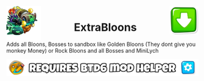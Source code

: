 <a href="https://github.com/doombubbles/template-mod/releases/latest/download/BOSSESINSANDBOX.dll">
    <img align="left" alt="Icon" height="90" src="Icon.png">
    <img align="right" alt="Download" height="75" src="https://raw.githubusercontent.com/gurrenm3/BTD-Mod-Helper/master/BloonsTD6%20Mod%20Helper/Resources/DownloadBtn.png">
</a>

<h1 align="center">ExtraBloons</h1>

Adds all Bloons, Bosses to sandbox like Golden Bloons (They dont give you monkey Money) or Rock Bloons and all Bosses and MiniLych



[![Requires BTD6 Mod Helper](https://raw.githubusercontent.com/gurrenm3/BTD-Mod-Helper/master/banner.png)](https://github.com/gurrenm3/BTD-Mod-Helper#readme)

